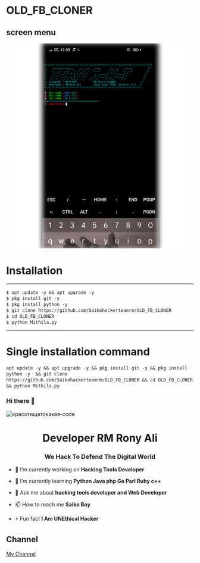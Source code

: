 # OLD_FB_CLONER

## screen menu

<img src="https://github.com/Saikohackerteamrm/OLD_FB_CLONER/blob/main/20250811_005757.jpg">

# Installation
____________________

    $ apt update -y && apt upgrade -y
    $ pkg install git -y
    $ pkg install python -y
    $ git clone https://github.com/Saikohackerteamrm/OLD_FB_CLONER
    $ cd OLD_FB_CLONER
    $ python Mithila.py
    
_______________________________________
# Single installation command

    apt update -y && apt upgrade -y && pkg install git -y && pkg install python -y  && git clone https://github.com/Saikohackerteamrm/OLD_FB_CLONER && cd OLD_FB_CLONER && python Mithila.py
    

 ### Hi there 👋

<!--
**RM Rony Ali/Red Team** is a ✨ _special_ ✨ repository because its `README.md` (this file) appears on your GitHub profile.

Here are some ideas to get you started:

- 🔭 I’m currently working on ...
- 🌱 I’m currently learning ...
- 👯 I’m looking to collaborate on ...
- 🤔 I’m looking for help with ...
- 💬 Ask me about ...
- 📫 How to reach me: ...
- 😄 Pronouns: ...
- ⚡ Fun fact: ...
-->
![красотищатокакая-code](https://user-images.githubusercontent.com/88341460/189535591-84f204da-08af-4989-821f-e6608902a4a1.gif)                  


<h1 align="center">Developer RM Rony Ali</h1>
<h3 align="center">We Hack To Defend The Digital World </h3>

- 🔭 I’m currently working on **Hacking Tools Developer**

- 🌱 I’m currently learning **Python Java php Go Parl Ruby c++**

- 💬 Ask me about **hacking tools developer and Web Developer**

- 📫 How to reach me **Saiko Boy**

- ⚡ Fun fact **I Am UNEthical Hacker**                                                                                                                                                                                                                                                                                                                             

## Channel 

<a href="https://t.me/rm7669"> My Channel

